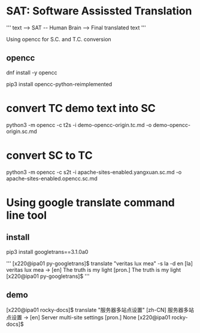 # SAT: Software Assissted Translation

'''
 text --> SAT -- Human Brain --> Final translated text
'''

Using opencc for S.C. and T.C. conversion

## opencc

dnf install -y opencc

pip3  install opencc-python-reimplemented

# convert TC demo text into SC
 python3 -m opencc -c t2s -i demo-opencc-origin.tc.md -o demo-opencc-origin.sc.md

# convert SC to TC
 python3 -m opencc -c s2t -i apache-sites-enabled.yangxuan.sc.md -o apache-sites-enabled.opencc.sc.md

# Using google translate command line tool

## install
pip3 install googletrans==3.1.0a0

'''
[x220@ipa01 py-googletrans]$ translate "veritas lux mea" -s la -d en
[la] veritas lux mea
    ->
    [en] The truth is my light
    [pron.] The truth is my light
[x220@ipa01 py-googletrans]$
'''

## demo

[x220@ipa01 rocky-docs]$ translate  "服务器多站点设置"
[zh-CN] 服务器多站点设置
    ->
    [en] Server multi-site settings
    [pron.] None
    [x220@ipa01 rocky-docs]$
    

